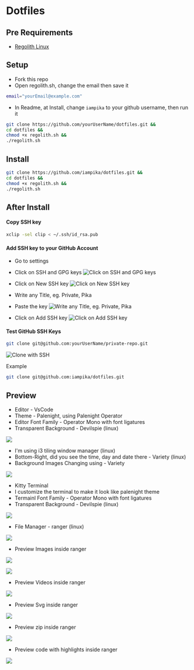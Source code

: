 # Dotfiles

## Pre Requirements

- [Regolith Linux](https://regolith-linux.org/)

## Setup

- Fork this repo
- Open regolith.sh, change the email then save it

```bash
email="yourEmail@example.com"
```

- In Readme, at Install, change `iampika` to your github username, then run it

```bash
git clone https://github.com/yourUserName/dotfiles.git &&
cd dotfiles &&
chmod +x regolith.sh &&
./regolith.sh
```

## Install

```bash
git clone https://github.com/iampika/dotfiles.git &&
cd dotfiles &&
chmod +x regolith.sh &&
./regolith.sh
```

## After Install

#### Copy SSH key

```bash
xclip -sel clip < ~/.ssh/id_rsa.pub
```

#### Add SSH key to your GitHub Account

- Go to settings

- Click on SSH and GPG keys
  ![Click on SSH and GPG keys](https://devconnected.com/wp-content/uploads/2019/10/ssh-gpg.png)

- Click on New SSH key
  ![Click on New SSH key](https://devconnected.com/wp-content/uploads/2019/10/ssh-key-create-768x284.png)

- Write any Title, eg. Private, Pika

- Paste the key
  ![Write any Title, eg. Private, Pika](https://devconnected.com/wp-content/uploads/2019/10/public-key-github-768x422.png)

- Click on Add SSH key
  ![Click on Add SSH key](https://devconnected.com/wp-content/uploads/2019/10/ssh-keys.png)

#### Test GitHub SSH Keys

```bash
git clone git@github.com:yourUserName/private-repo.git
```

![Clone with SSH](https://devconnected.com/wp-content/uploads/2019/10/clone-download.png)

Example

```bash
git clone git@github.com:iampika/dotfiles.git
```

## Preview

- Editor - VsCode
- Theme - Palenight, using Palenight Operator
- Editor Font Family - Operator Mono with font ligatures
- Transparent Background - Devilspie (linux)

![](https://lh3.googleusercontent.com/-41GubJ28nQM/XfOpzP0vqhI/AAAAAAAABF0/6hSyyiuqDQQ7PWPJB5xFfwDmwtUDYfRkQCK8BGAsYHg/s0/Screenshot%2Bfrom%2B2019-12-13%2B20-34-50.png)

- I'm using i3 tiling window manager (linux)
- Bottom-Right, did you see the time, day and date there - Variety (linux)
- Background Images Changing using - Variety

![](https://lh3.googleusercontent.com/-1jVvjdDqTJ8/XfOrrgvW6ZI/AAAAAAAABGc/7S-Bt7HFgPYKeF-39y9we76V9rdbotYFgCK8BGAsYHg/s0/Screenshot%2Bfrom%2B2019-12-13%2B20-47-23.png)

- Kitty Terminal
- I customize the terminal to make it look like palenight theme
- Termainl Font Family - Operator Mono with font ligatures
- Transparent Background - Devilspie (linux)

![](https://lh3.googleusercontent.com/-_O6qhKbSvBI/XfOzXkipepI/AAAAAAAABHQ/ivME9tRS7aIYOZsJ3JLLp3ihKGblYcsAACK8BGAsYHg/s0/Screenshot%2Bfrom%2B2019-12-13%2B21-20-00.png)

- File Manager - ranger (linux)

![](https://lh3.googleusercontent.com/-ZAOtRn3Kgd0/XfOz6wHVTVI/AAAAAAAABHk/8PfRNpluvwcgc7XEFzB1HiPJPbhfvapowCK8BGAsYHg/s0/Screenshot%2Bfrom%2B2019-12-13%2B21-22-39.png)

- Preview Images inside ranger

![](https://lh3.googleusercontent.com/-uB0idAiC0KM/XfZGGaA40xI/AAAAAAAABLc/2TuaBNabi8IFmLbVe-kMOomTHf7-Q_4kQCK8BGAsYHg/s0/Screenshot%2Bfrom%2B2019-12-15%2B16-56-10.png)

![](https://lh3.googleusercontent.com/-EfXK-WAqS60/XfZGKpHNmgI/AAAAAAAABLo/aa0GEzpIBDQAQw1-s3-fhasTIrx2xaWPQCK8BGAsYHg/s0/Screenshot%2Bfrom%2B2019-12-15%2B16-59-28.png)

- Preview Videos inside ranger

![](https://lh3.googleusercontent.com/-yCbt4CRjI_o/XfZHCFY_EkI/AAAAAAAABMI/HzLL6LaW7JkIZ1m5Bfc1Y5lAomrtlyT0QCK8BGAsYHg/s0/Screenshot%2Bfrom%2B2019-12-15%2B17-04-02.png)

- Preview Svg inside ranger

![](https://lh3.googleusercontent.com/-82cDJ3UZ3Ic/XfZHnICj45I/AAAAAAAABNA/OmILiwXB-b0rXtygcGREX-m5w2jaOnXnwCK8BGAsYHg/s0/Screenshot%2Bfrom%2B2019-12-15%2B17-20-31.png)

- Preview zip inside ranger

![](https://lh3.googleusercontent.com/-dtiFlOVeLvc/XfZHt18sSUI/AAAAAAAABNM/sXmBxaDXWdkGLujNnQ6_tD2cMxEdwKNoACK8BGAsYHg/s0/Screenshot%2Bfrom%2B2019-12-15%2B17-17-49.png)

- Preview code with highlights inside ranger

![](https://lh3.googleusercontent.com/-2AjyK-9uK4I/XfZH26EPSfI/AAAAAAAABNc/cnT-XbbSgTYY4VccA-zfIPrcR6k8yFLGQCK8BGAsYHg/s0/Screenshot%2Bfrom%2B2019-12-15%2B17-05-19.png)
